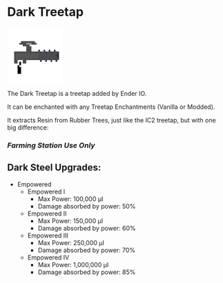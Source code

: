 # Dark Treetap
![](renders/dark_steel_treetap.png)

The Dark Treetap is a treetap added by Ender IO.

It can be enchanted with any Treetap Enchantments (Vanilla or Modded).

It extracts Resin from Rubber Trees, just like the IC2 treetap, but with one big difference:

### ***Farming Station Use Only***

## Dark Steel Upgrades:

* Empowered
  - Empowered I
    * Max Power: 100,000 µI
    * Damage absorbed by power: 50%
  - Empowered II
    * Max Power: 150,000 µI
    * Damage absorbed by power: 60%
  - Empowered III
    * Max Power: 250,000 µI
    * Damage absorbed by power: 70%
  - Empowered IV
    * Max Power: 1,000,000 µI
    * Damage absorbed by power: 85%
